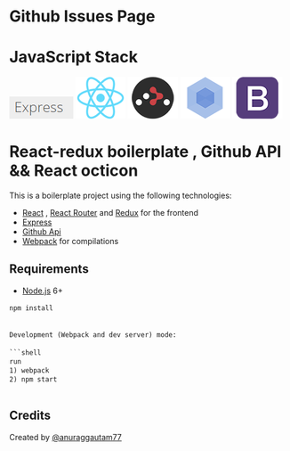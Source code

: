 # Github Issues Page 

# JavaScript Stack 

 
[![ExpressJs](/client/public/img/techstack/express.png)](https://expressjs.com/)
[![React](/client/public/img/techstack/react.png)](https://facebook.github.io/react/)
[![React Router](/client/public/img/techstack/react-router.png)](https://github.com/ReactTraining/react-router)
[![Webpack](/client/public/img/techstack/webpack.png)](https://webpack.github.io/)
[![Bootstrap](/client/public/img/techstack/bootstrap.png)](http://getbootstrap.com/)
 
 

# React-redux boilerplate , Github API  && React octicon

This is a boilerplate project using the following technologies:
- [React](https://facebook.github.io/react/) , [React Router](https://reacttraining.com/react-router/) and [Redux](https://redux.js.org/) for the frontend
- [Express](http://expressjs.com/) 
- [Github Api](https://developer.github.com/v3/)
- [Webpack](https://webpack.github.io/) for compilations

## Requirements

- [Node.js](https://nodejs.org/en/) 6+

```shell
npm install


Development (Webpack and dev server) mode:

```shell
run 
1) webpack
2) npm start 
 
```

 ## Credits

Created by [@anuraggautam77](https://anuraggautam77.github.io/)
